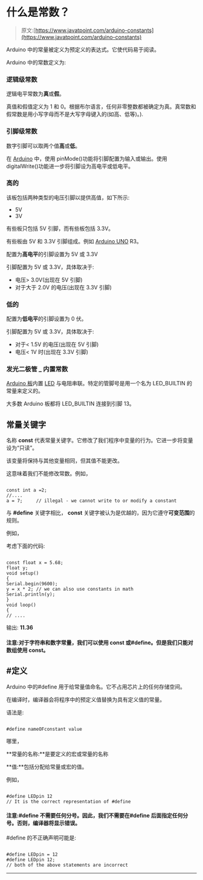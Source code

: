# 什么是常数？

> 原文:[https://www.javatpoint.com/arduino-constants](https://www.javatpoint.com/arduino-constants)

Arduino 中的常量被定义为预定义的表达式。它使代码易于阅读。

Arduino 中的常数定义为:

### 逻辑级常数

逻辑电平常数为**真**或**假**。

真值和假值定义为 1 和 0。根据布尔语言，任何非零整数都被确定为真。真常数和假常数是用小写字母而不是大写字母键入的(如高、低等)。).

### 引脚级常数

数字引脚可以取两个值**高**或**低**。

在 [Arduino](https://www.javatpoint.com/arduino) 中，使用 pinMode()功能将引脚配置为输入或输出。使用 digitalWrite()功能进一步将引脚设为高电平或低电平。

### 高的

该板包括两种类型的电压引脚以提供高值，如下所示:

*   5V
*   3V

有些板只包括 5V 引脚，而有些板包括 3.3V。

有些板由 5V 和 3.3V 引脚组成。例如 [Arduino UNO](https://www.javatpoint.com/arduino-uno) R3。

配置为**高电平**的引脚设置为 5V 或 3.3V

引脚配置为 5V 或 3.3V，具体取决于:

*   电压> 3.0V(出现在 5V 引脚)
*   对于大于 2.0V 的电压(出现在 3.3V 引脚)

### 低的

配置为**低电平**的引脚设置为 0 伏。

引脚配置为 5V 或 3.3V，具体取决于:

*   对于< 1.5V 的电压(出现在 5V 引脚)
*   电压< 1V 时(出现在 3.3V 引脚)

### 发光二极管 _ 内置常数

[Arduino 板](https://www.javatpoint.com/arduino-boards)内置 [LED](https://www.javatpoint.com/led-full-form) 与电阻串联。特定的管脚号是用一个名为 LED_BUILTIN 的常量来定义的。

大多数 Arduino 板都将 LED_BUILTIN 连接到引脚 13。

## 常量关键字

名称 **const** 代表常量关键字。它修改了我们程序中变量的行为。它进一步将变量设为“只读”。

该变量将保持与其他变量相同，但其值不能更改。

这意味着我们不能修改常数。例如，

```

const int a =2;
//....
a = 7;     // illegal - we cannot write to or modify a constant

```

与 **#define** 关键字相比， **const** 关键字被认为是优越的，因为它遵守**可变范围**的规则。

例如，

考虑下面的代码:

```

const float x = 5.68;
float y;
void setup()
{
Serial.begin(9600);
y = x * 2; // we can also use constants in math
Serial.println(y);
}
void loop()
{
// ....

```

输出: **11.36**

#### 注意:对于字符串和数字常量，我们可以使用 const 或#define。但是我们只能对数组使用 const。

## #定义

Arduino 中的#define 用于给常量值命名。它不占用芯片上的任何存储空间。

在编译时，编译器会将程序中的预定义值替换为具有定义值的常量。

语法是:

```

#define nameOFconstant value

```

哪里，

**常量的名称:**是要定义的宏或常量的名称

**值:**包括分配给常量或宏的值。

例如，

```

#define LEDpin 12
// It is the correct representation of #define

```

#### 注意:#define 不需要任何分号。因此，我们不需要在#define 后面指定任何分号。否则，编译器将显示错误。

#define 的不正确声明可能是:

```

#define LEDpin = 12
#define LEDpin 12;
// both of the above statements are incorrect

```

* * *